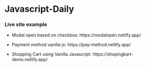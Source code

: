 # Javascript-Daily

### Live site example<br>
- <p>Modal open based on checkbox: https://modalopen.netlify.app/</p>
- <p>Payment method vanilla js: https://pay-method.netlify.app/</p>
- <p>Shopping Cart using Vanilla Javascript: https://shopingkart-demo.netlify.app/</p>

